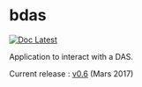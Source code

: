 # bdas
[![Doc Latest](https://img.shields.io/badge/docs-latest-brightgreen.svg?style=flat)](http://bdas.readthedocs.io/en/latest/)

Application to interact with a DAS.

Current release :  [v0.6](https://github.com/UMONS-GFA/bdas/releases/tag/v0.6) (Mars 2017)
